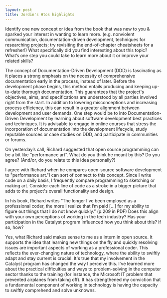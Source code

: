 ```yaml
---
layout: post
title: Jordin's Htos highlights 
---
```

Identify one new concept or idea from the book that was new to you & sparked your interest in wanting to learn more. (e.g. nonviolent communication, documentation-driven development, techniques for researching projects; try revisiting the end-of-chapter cheatsheets for a refresher!)
What specifically did you find interesting about this topic? What’s one step you could take to learn more about it or improve your related skills?

The concept of Documentation-Driven Development (DDD) is fascinating as it places a strong emphasis on the necessity of comprehensive documentation early in the process, instead of later. 
Before the development phase begins, this method entails producing and keeping up-to-date thorough documentation. This guarantees that the project's objectives, aims, 
and specifications are understood by all parties involved right from the start. In addition to lowering misconceptions and increasing process efficiency, this can result in a greater alignment between development and user demands.
One step would be to  into Documentation-Driven Development by learning about software development best practices and techniques. 
It is advisable to engage in online courses that stress the incorporation of documentation into the development lifecycle, study reputable sources or case studies on DDD, and participate in communities or forums.

On yesterday’s call, Richard suggested that open source programming can be a bit like “performance art”.
What do you think he meant by this?
Do you agree? (And/or, do you relate to this idea personally?)

I agree with Richard when he compares open-source software development to "performance art."I can sort of connect to this concept. Since I write code on a daily basis, I frequently compare programming to sketching or making art.
Consider each line of code as a stroke in a bigger picture that adds to the project's overall functionality and design.

In his book, Richard writes “The longer I’ve been employed as a professional coder, the more I realize that I’m paid […] for my ability to figure out things that I do not know quickly.” (p.209 in PDF)
Does this align with your own perceptions of working in the tech industry?
Has your participation in the Catalyst program influenced how you think about this? If so, how?

Yes, what Richard said makes sense to me as a intern in open source. It supports the idea that learning new things on the fly and quickly resolving issues are important aspects of working as a professional coder. 
This reflects the ever-changing nature of technology, where the ability to swiftly adapt and stay current is crucial. It's true that my involvement in the Catalyst program has changed the way I perceive this. 
I've learned more about the practical difficulties and ways to problem-solving in the computer sector thanks to the training (for instance, the Microsoft IT problem that prevented airplanes from taking off). 
It has strengthened my conviction that a fundamental component of working in technology is having the capacity to swiftly comprehend and solve unknowns.
